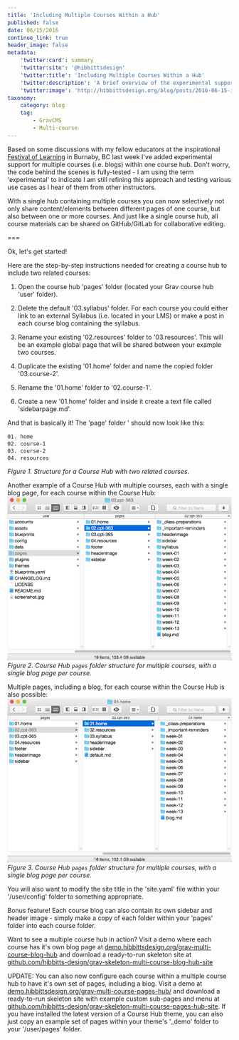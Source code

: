 ```yaml
---
title: 'Including Multiple Courses Within a Hub'
published: false
date: 06/15/2016
continue_link: true
header_image: false
metadata:
    'twitter:card': summary
    'twitter:site': '@hibbittsdesign'
    'twitter:title': 'Including Multiple Courses Within a Hub'
    'twitter:description': 'A brief overview of the experimental support for multiple courses within a single hub.'
    'twitter:image': 'http://hibbittsdesign.org/blog/posts/2016-06-15-including-multiple-courses-within-a-hub/multi-course-home.png'
taxonomy:
    category: blog
    tag:
        - GravCMS
        - Multi-course
---
```


Based on some discussions with my fellow educators at the inspirational  [Festival of Learning](https://festival.bccampus.ca/) in Burnaby, BC last week I've added experimental support for multiple courses (i.e. blogs) within one course hub. Don't worry, the code behind the scenes is fully-tested - I am using the term 'experimental' to indicate I am still refining this approach and testing various use cases as I hear of them from other instructors.

With a single hub containing multiple courses you can now selectively not only share content/elements between different pages of one course, but also between one or more courses. And just like a single course hub, all course materials can be shared on GitHub/GitLab for collaborative editing.

===

Ok, let's get started!

Here are the step-by-step instructions needed for creating a course hub to include two related courses:

1. Open the course hub 'pages' folder (located your Grav course hub 'user' folder).

2. Delete the default '03.syllabus' folder. For each course you could either link to an external Syllabus (i.e. located in your LMS) or make a post in each course blog containing the syllabus.

3. Rename your existing '02.resources' folder to '03.resources'. This will be an example global page that will be shared between your example two courses.

4. Duplicate the existing '01.home' folder and name the copied folder '03.course-2'.

5. Rename the '01.home' folder to '02.course-1'.

6. Create a new '01.home' folder and inside it create a text file called 'sidebarpage.md'.

And that is basically it! The 'page' folder ' should now look like this:

```
01. home
02. course-1
03. course-2
04. resources
```
_Figure 1. Structure for a Course Hub with two related courses._

Another example of a Course Hub with multiple courses, each with a single blog page, for each course within the Course Hub:
![Course Hub ```pages``` folder structure for multiple courses, with a single blog page per course ](multi-course-blog.png)  
_Figure 2. Course Hub ```pages``` folder structure for multiple courses, with a single blog page per course._

Multiple pages, including a blog, for each course within the Course Hub is also possible:  
![Course Hub ```pages``` folder structure for multiple courses, with a single blog page per course ](multi-course-pages.png)  
_Figure 3. Course Hub ```pages``` folder structure for multiple courses, with a single blog page per course._

You will also want to modify the site title in the 'site.yaml' file within your '/user/config' folder to something appropriate.

Bonus feature! Each course blog can also contain its own sidebar and header image - simply make a copy of each folder within your 'pages' folder into each course folder.

Want to see a multiple course hub in action? Visit a demo where each course has it's own blog page at [demo.hibbittsdesign.org/grav-multi-course-blog-hub](http://demo.hibbittsdesign.org/grav-multi-course-blog-hub/) and download a ready-to-run skeleton site at [github.com/hibbitts-design/grav-skeleton-multi-course-blog-hub-site](https://github.com/hibbitts-design/grav-skeleton-multi-course-blog-hub-site)

UPDATE: You can also now configure each course within a multiple course hub to have it's own set of pages, including a blog. Visit a demo at [demo.hibbittsdesign.org/grav-multi-course-pages-hub/](http://demo.hibbittsdesign.org/grav-multi-course-pages-hub/) and download a ready-to-run skeleton site with example custom sub-pages and menu at [github.com/hibbitts-design/grav-skeleton-multi-course-pages-hub-site](https://github.com/hibbitts-design/grav-skeleton-multi-course-pages-hub-site). If you have installed the latest version of a Course Hub theme, you can also just copy an example set of pages within your theme's '_demo' folder to your '/user/pages' folder.
